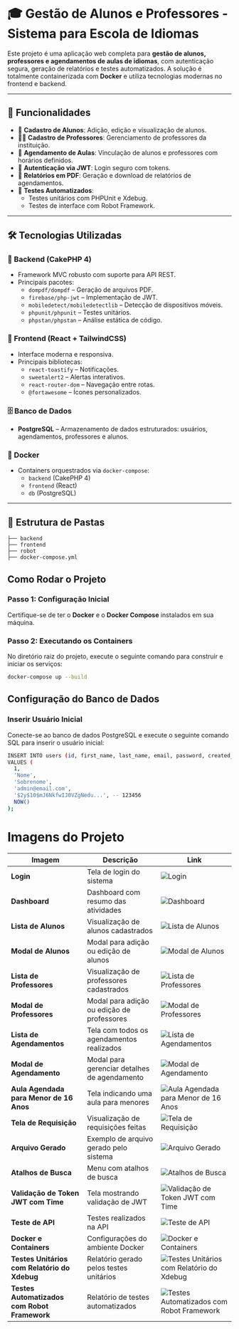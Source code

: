 # 🎓 Gestão de Alunos e Professores - Sistema para Escola de Idiomas

Este projeto é uma aplicação web completa para **gestão de alunos, professores e agendamentos de aulas de idiomas**, com autenticação segura, geração de relatórios e testes automatizados. A solução é totalmente containerizada com **Docker** e utiliza tecnologias modernas no frontend e backend.

---

## 🚀 Funcionalidades

- 👤 **Cadastro de Alunos**: Adição, edição e visualização de alunos.
- 👨‍🏫 **Cadastro de Professores**: Gerenciamento de professores da instituição.
- 📅 **Agendamento de Aulas**: Vinculação de alunos e professores com horários definidos.
- 🔐 **Autenticação via JWT**: Login seguro com tokens.
- 🧾 **Relatórios em PDF**: Geração e download de relatórios de agendamentos.
- 🧪 **Testes Automatizados**:
  - Testes unitários com PHPUnit e Xdebug.
  - Testes de interface com Robot Framework.

---

## 🛠️ Tecnologias Utilizadas

### 🔧 Backend (CakePHP 4)

- Framework MVC robusto com suporte para API REST.
- Principais pacotes:
  - `dompdf/dompdf` – Geração de arquivos PDF.
  - `firebase/php-jwt` – Implementação de JWT.
  - `mobiledetect/mobiledetectlib` – Detecção de dispositivos móveis.
  - `phpunit/phpunit` – Testes unitários.
  - `phpstan/phpstan` – Análise estática de código.

### 🎨 Frontend (React + TailwindCSS)

- Interface moderna e responsiva.
- Principais bibliotecas:
  - `react-toastify` – Notificações.
  - `sweetalert2` – Alertas interativos.
  - `react-router-dom` – Navegação entre rotas.
  - `@fortawesome` – Ícones personalizados.

### 🗄️ Banco de Dados

- **PostgreSQL** – Armazenamento de dados estruturados: usuários, agendamentos, professores e alunos.

### 🐳 Docker

- Containers orquestrados via `docker-compose`:
  - `backend` (CakePHP 4)
  - `frontend` (React)
  - `db` (PostgreSQL)

---

## 📁 Estrutura de Pastas

```plaintext
├── backend
├── frontend
├── robot
├── docker-compose.yml
```

## Como Rodar o Projeto

### Passo 1: Configuração Inicial

Certifique-se de ter o **Docker** e o **Docker Compose** instalados em sua máquina.

### Passo 2: Executando os Containers

No diretório raiz do projeto, execute o seguinte comando para construir e iniciar os serviços:

```bash
docker-compose up --build
```

## Configuração do Banco de Dados

### Inserir Usuário Inicial

Conecte-se ao banco de dados PostgreSQL e execute o seguinte comando SQL para inserir o usuário inicial:

```bash
INSERT INTO users (id, first_name, last_name, email, password, created_at)
VALUES (
  1,
  'Nome',
  'Sobrenome',
  'admin@email.com',
  '$2y$10$mJ6NkfwIJ0VZgNedu...', -- 123456
  NOW()
);

```

# Imagens do Projeto

| **Imagem**                                   | **Descrição**                                | **Link**                                                                     |
| -------------------------------------------- | -------------------------------------------- | ---------------------------------------------------------------------------- |
| **Login**                                    | Tela de login do sistema                     | ![Login](https://i.imgur.com/CpcXXmE.png)                                    |
| **Dashboard**                                | Dashboard com resumo das atividades          | ![Dashboard](https://i.imgur.com/XQ2ly2i.png)                                |
| **Lista de Alunos**                          | Visualização de alunos cadastrados           | ![Lista de Alunos](https://i.imgur.com/6zsYJ1e.png)                          |
| **Modal de Alunos**                          | Modal para adição ou edição de alunos        | ![Modal de Alunos](https://i.imgur.com/2riBEx7.png)                          |
| **Lista de Professores**                     | Visualização de professores cadastrados      | ![Lista de Professores](https://i.imgur.com/00Ogmku.png)                     |
| **Modal de Professores**                     | Modal para adição ou edição de professores   | ![Modal de Professores](https://i.imgur.com/AHlJ1AH.png)                     |
| **Lista de Agendamentos**                    | Tela com todos os agendamentos realizados    | ![Lista de Agendamentos](https://i.imgur.com/WNqfrCG.png)                    |
| **Modal de Agendamento**                     | Modal para gerenciar detalhes de agendamento | ![Modal de Agendamento](https://i.imgur.com/fr6GL4a.png)                     |
| **Aula Agendada para Menor de 16 Anos**      | Tela indicando uma aula para menores         | ![Aula Agendada para Menor de 16 Anos](https://i.imgur.com/qDdytaY.png)      |
| **Tela de Requisição**                       | Visualização de requisições feitas           | ![Tela de Requisição](https://i.imgur.com/tGXrpu7.png)                       |
| **Arquivo Gerado**                           | Exemplo de arquivo gerado pelo sistema       | ![Arquivo Gerado](https://i.imgur.com/CJ1NIyA.png)                           |
| **Atalhos de Busca**                         | Menu com atalhos de busca                    | ![Atalhos de Busca](https://i.imgur.com/QRt7A8v.png)                         |
| **Validação de Token JWT com Time**          | Tela mostrando validação de JWT              | ![Validação de Token JWT com Time](https://i.imgur.com/qWEP3HU.png)          |
| **Teste de API**                             | Testes realizados na API                     | ![Teste de API](https://i.imgur.com/5eOnzoZ.png)                             |
| **Docker e Containers**                      | Configurações do ambiente Docker             | ![Docker e Containers](https://i.imgur.com/LjXSEIZ.png)                      |
| **Testes Unitários com Relatório do Xdebug** | Relatório gerado pelos testes unitários      | ![Testes Unitários com Relatório do Xdebug](https://i.imgur.com/TVv9GkC.png) |
| **Testes Automatizados com Robot Framework** | Relatório de testes automatizados            | ![Testes Automatizados com Robot Framework](https://i.imgur.com/VnP7qZE.png) |
